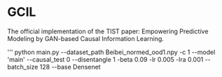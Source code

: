 # GCIL
The official implementation of the TIST paper: Empowering Predictive Modeling by GAN-based Causal Information Learning.

'''
python main.py --dataset_path Beibei_normed_ood1.npy -c 1 --model 'main' --causal_test 0 --disentangle 1 -beta 0.09 -lr 0.005 -lra 0.001 --batch_size 128 --base Densenet

